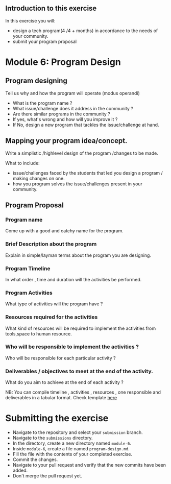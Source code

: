 ## Introduction to this exercise

In this exercise you will:
- design a tech program(4 /4 + months) in accordance to the needs of your community.
- submit your program proposal

# Module 6: Program Design

## Program designing

Tell us why and how the program will operate (modus operandi)

- What is the program name ?
- What issue/challenge does it address in the community ?
- Are there similar programs in the community ?
- If yes, what's wrong and how will you improve it ?
- If No, design a new program that tackles the issue/challenge at hand.

## Mapping your program idea/concept.

Write a simplistic /highlevel design of the program /changes to be made.

What to include:

- issue/challenges faced by the students that led you design a program / making changes on one.
- how you program solves the issue/challenges present in your community.

## Program Proposal

### Program name
Come up with a good and catchy name for the program.

### Brief Description about the program
Explain in simple/layman terms about the program you are designing.

### Program Timeline
In what order , time and duration will the activities be performed.

### Program Activities
What type of activities will the program have ?

### Resources required for the activities
What kind of resources will be required to implement the activities from tools,space to human resource.

### Who will be responsible to implement the activities ?
Who will be responsible for each particular activity ?

### Deliverables / objectives to meet at the end of the activity.
What do you aim to achieve at the end of each activity ?

NB: You can compile timeline , activities , resources , one responsible and deliverables in a tabular format. Check template [here](../../implementation-template.md)

# Submitting the exercise

- Navigate to the repository and select your `submission` branch.
- Navigate to the `submissions` directory.
- In the directory, create a new directory named `module-6`.
- Inside `module-6`, create a file named `program-design.md`.
- Fill the file with the contents of your completed exercise.
- Commit the changes.
- Navigate to your pull request and verify that the new commits have been added.
- Don't merge the pull request yet.